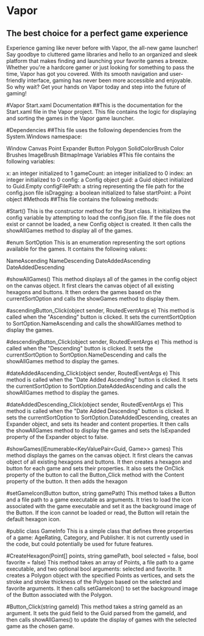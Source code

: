 # Vapor
## The best choice for a perfect game experience
Experience gaming like never before with Vapor, the all-new game launcher! Say goodbye to cluttered game libraries and hello to an organized and sleek platform that makes finding and launching your favorite games a breeze. Whether you're a hardcore gamer or just looking for something to pass the time, Vapor has got you covered. With its smooth navigation and user-friendly interface, gaming has never been more accessible and enjoyable. So why wait? Get your hands on Vapor today and step into the future of gaming!

#Vapor Start.xaml Documentation
##This is the documentation for the Start.xaml file in the Vapor project. This file contains the logic for displaying and sorting the games in the Vapor game launcher.

#Dependencies
##This file uses the following dependencies from the System.Windows namespace:

Window
Canvas
Point
Expander
Button
Polygon
SolidColorBrush
Color
Brushes
ImageBrush
BitmapImage
Variables
#This file contains the following variables:

x: an integer initialized to 1
gameCount: an integer initialized to 0
index: an integer initialized to 0
config: a Config object
guid: a Guid object initialized to Guid.Empty
configFilePath: a string representing the file path for the config.json file
isDragging: a boolean initialized to false
startPoint: a Point object
#Methods
##This file contains the following methods:

#Start()
This is the constructor method for the Start class. It initializes the config variable by attempting to load the config.json file. If the file does not exist or cannot be loaded, a new Config object is created. It then calls the showAllGames method to display all of the games.

#enum SortOption
This is an enumeration representing the sort options available for the games. It contains the following values:

NameAscending
NameDescending
DateAddedAscending
DateAddedDescending

#showAllGames()
This method displays all of the games in the config object on the canvas object. It first clears the canvas object of all existing hexagons and buttons. It then orders the games based on the currentSortOption and calls the showGames method to display them.

#ascendingButton_Click(object sender, RoutedEventArgs e)
This method is called when the "Ascending" button is clicked. It sets the currentSortOption to SortOption.NameAscending and calls the showAllGames method to display the games.

#descendingButton_Click(object sender, RoutedEventArgs e)
This method is called when the "Descending" button is clicked. It sets the currentSortOption to SortOption.NameDescending and calls the showAllGames method to display the games.

#dateAddedAscending_Click(object sender, RoutedEventArgs e)
This method is called when the "Date Added Ascending" button is clicked. It sets the currentSortOption to SortOption.DateAddedAscending and calls the showAllGames method to display the games.

#dateAddedDescending_Click(object sender, RoutedEventArgs e)
This method is called when the "Date Added Descending" button is clicked. It sets the currentSortOption to SortOption.DateAddedDescending, creates an Expander object, and sets its header and content properties. It then calls the showAllGames method to display the games and sets the IsExpanded property of the Expander object to false.

#showGames(IEnumerable<KeyValuePair<Guid, Game>> games)
This method displays the games on the canvas object. It first clears the canvas object of all existing hexagons and buttons. It then creates a hexagon and button for each game and sets their properties. It also sets the OnClick property of the button to call the Button_Click method with the Content property of the button. It then adds the hexagon

#setGameIcon(Button button, string gamePath)
This method takes a Button and a file path to a game executable as arguments. It tries to load the icon associated with the game executable and set it as the background image of the Button. If the icon cannot be loaded or read, the Button will retain the default hexagon icon.

#public class GameInfo
This is a simple class that defines three properties of a game: AgeRating, Category, and Publisher. It is not currently used in the code, but could potentially be used for future features.

#CreateHexagon(Point[] points, string gamePath, bool selected = false, bool favorite = false)
This method takes an array of Points, a file path to a game executable, and two optional bool arguments: selected and favorite. It creates a Polygon object with the specified Points as vertices, and sets the stroke and stroke thickness of the Polygon based on the selected and favorite arguments. It then calls setGameIcon() to set the background image of the Button associated with the Polygon.

#Button_Click(string gameId)
This method takes a string gameId as an argument. It sets the guid field to the Guid parsed from the gameId, and then calls showAllGames() to update the display of games with the selected game as the chosen game.
